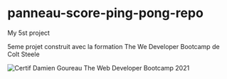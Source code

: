 # panneau-score-ping-pong-repo
My 5st project


5eme projet construit avec la formation The We Developer Bootcamp de Colt Steele



![Certif Damien Goureau The Web Developer Bootcamp 2021](https://user-images.githubusercontent.com/90900880/134310897-f6e05fee-6c99-401f-b501-dd43cad76828.jpg)
